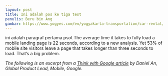 ```yaml
---
layout: post
title: Ini adalah pos ke tiga test
penulis: Beru bin Ang
gambar: https://www.yogyes.com/en/yogyakarta-transportation/car-rental/1.jpg
---
```

<p>ini adalah paragraf pertama psot The average time it takes to fully load a mobile landing page is 22 seconds, according to a new analysis. Yet 53% of mobile site visitors leave a page that takes longer than three seconds to load. That&#8217;s a big problem.</p>

<div class="post-content">
	<div class="amp-wp-article-content">
<div class="wp-image  size-full wp-image-1141 aligncenter">
	<amp-img 
		layout='responsive' 
		width="700" 
		height="350" 
		src="https://www.yogyes.com/en/yogyakarta-transportation/car-rental/1.jpg">
	</amp-img>
</div>

<p>
<em>The following is an excerpt from a <a href="https://www.thinkwithgoogle.com/articles/mobile-page-speed-new-industry-benchmarks.html" target="_blank">Think with Google article</a> by Daniel An, Global Product Lead, Mobile, Google.</em>
</p>